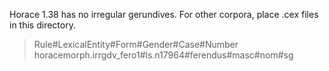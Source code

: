 Horace 1.38 has no irregular gerundives.
For other corpora, place .cex files in this directory.
> Rule#LexicalEntity#Form#Gender#Case#Number
horacemorph.irrgdv_fero1#ls.n17964#ferendus#masc#nom#sg

